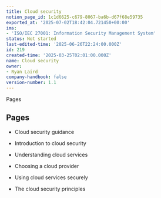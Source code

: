 ```yaml
---
title: Cloud security
notion_page_id: 1c1d6625-c679-8067-ba6b-d67f68e59735
exported_at: '2025-07-02T18:42:04.721450+00:00'
ims:
- 'ISO/IEC 27001: Information Security Management System'
status: Not started
last-edited-time: '2025-06-26T22:24:00.000Z'
id: 219
created-time: '2025-03-25T02:01:00.000Z'
name: Cloud security
owner:
- Ryan Laird
company-handbook: false
version-number: 1.1
---
```


Pages

## Pages

- Cloud security guidance

- Introduction to cloud security

- Understanding cloud services

- Choosing a cloud provider

- Using cloud services securely

- The cloud security principles

